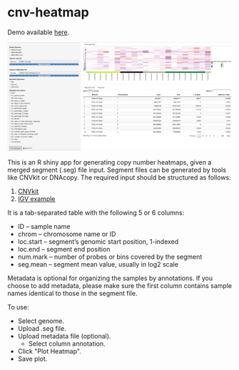 # cnv-heatmap

Demo available [here](https://adam-maikai.shinyapps.io/cnv-heatmap/).

![Overview](screenshots/shinyapp.png)

This is an R shiny app for generating copy number heatmaps, given a merged segment (.seg) file input. Segment files can be generated by tools like CNVkit or DNAcopy. 
The required input should be structured as follows:

1. [CNVkit](https://cnvkit.readthedocs.io/en/stable/fileformats.html)
2. [IGV example](https://software.broadinstitute.org/software/igv/sites/cancerinformatics.org.igv/files/linked_files/example.seg)

It is a tab-separated table with the following 5 or 6 columns:

* ID – sample name
* chrom – chromosome name or ID
* loc.start – segment’s genomic start position, 1-indexed
* loc.end – segment end position
* num.mark – number of probes or bins covered by the segment
* seg.mean – segment mean value, usually in log2 scale

Metadata is optional for organizing the samples by annotations. If you choose to add metadata, please make sure the first column contains sample names identical to those in the segment file.

To use:
* Select genome.
* Upload .seg file.
* Upload metadata file (optional).
  * Select column annotation.
* Click "Plot Heatmap".
* Save plot.
